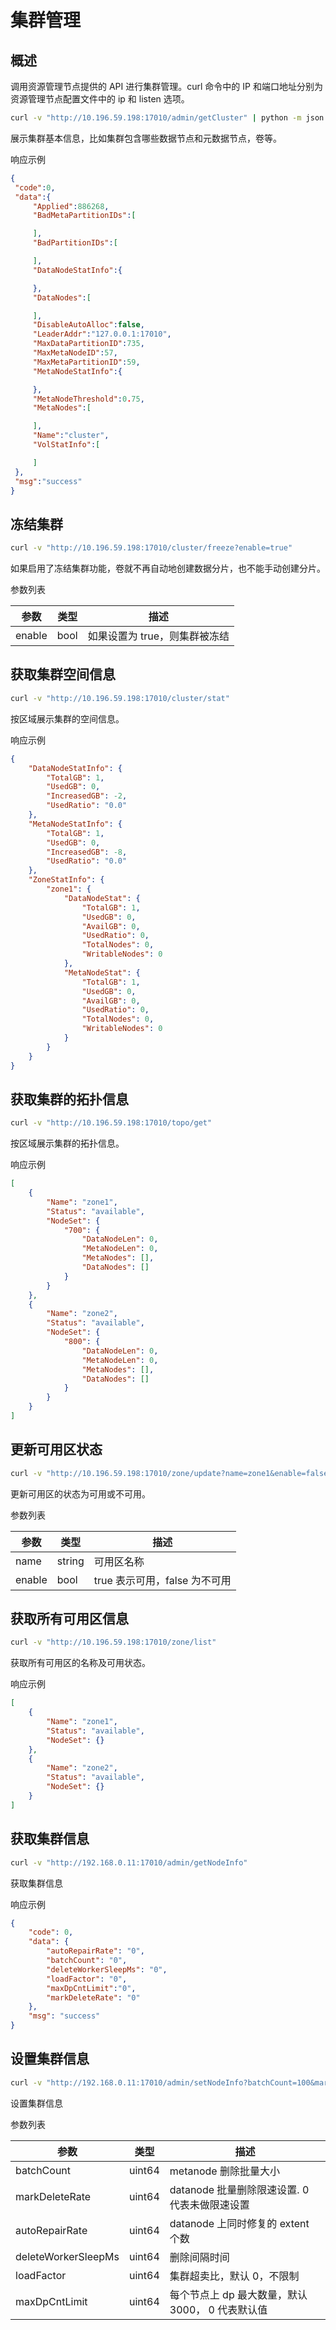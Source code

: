 # 集群管理

## 概述

调用资源管理节点提供的 API 进行集群管理。curl 命令中的 IP 和端口地址分别为资源管理节点配置文件中的 ip 和 listen 选项。

``` bash
curl -v "http://10.196.59.198:17010/admin/getCluster" | python -m json.tool
```

展示集群基本信息，比如集群包含哪些数据节点和元数据节点，卷等。

响应示例

``` json
{
 "code":0,
 "data":{
     "Applied":886268,
     "BadMetaPartitionIDs":[

     ],
     "BadPartitionIDs":[

     ],
     "DataNodeStatInfo":{

     },
     "DataNodes":[

     ],
     "DisableAutoAlloc":false,
     "LeaderAddr":"127.0.0.1:17010",
     "MaxDataPartitionID":735,
     "MaxMetaNodeID":57,
     "MaxMetaPartitionID":59,
     "MetaNodeStatInfo":{

     },
     "MetaNodeThreshold":0.75,
     "MetaNodes":[

     ],
     "Name":"cluster",
     "VolStatInfo":[

     ]
 },
 "msg":"success"
}
```

## 冻结集群

``` bash
curl -v "http://10.196.59.198:17010/cluster/freeze?enable=true"
```

如果启用了冻结集群功能，卷就不再自动地创建数据分片，也不能手动创建分片。

参数列表

| 参数     | 类型   | 描述               |
|--------|------|------------------|
| enable | bool | 如果设置为 true，则集群被冻结 |

## 获取集群空间信息

``` bash
curl -v "http://10.196.59.198:17010/cluster/stat"
```

按区域展示集群的空间信息。

响应示例

``` json
{
    "DataNodeStatInfo": {
        "TotalGB": 1,
        "UsedGB": 0,
        "IncreasedGB": -2,
        "UsedRatio": "0.0"
    },
    "MetaNodeStatInfo": {
        "TotalGB": 1,
        "UsedGB": 0,
        "IncreasedGB": -8,
        "UsedRatio": "0.0"
    },
    "ZoneStatInfo": {
        "zone1": {
            "DataNodeStat": {
                "TotalGB": 1,
                "UsedGB": 0,
                "AvailGB": 0,
                "UsedRatio": 0,
                "TotalNodes": 0,
                "WritableNodes": 0
            },
            "MetaNodeStat": {
                "TotalGB": 1,
                "UsedGB": 0,
                "AvailGB": 0,
                "UsedRatio": 0,
                "TotalNodes": 0,
                "WritableNodes": 0
            }
        }
    }
}
```

## 获取集群的拓扑信息

``` bash
curl -v "http://10.196.59.198:17010/topo/get"
```

按区域展示集群的拓扑信息。

响应示例

``` json
[
    {
        "Name": "zone1",
        "Status": "available",
        "NodeSet": {
            "700": {
                "DataNodeLen": 0,
                "MetaNodeLen": 0,
                "MetaNodes": [],
                "DataNodes": []
            }
        }
    },
    {
        "Name": "zone2",
        "Status": "available",
        "NodeSet": {
            "800": {
                "DataNodeLen": 0,
                "MetaNodeLen": 0,
                "MetaNodes": [],
                "DataNodes": []
            }
        }
    }
]
```

## 更新可用区状态

``` bash
curl -v "http://10.196.59.198:17010/zone/update?name=zone1&enable=false"
```

更新可用区的状态为可用或不可用。

参数列表

| 参数     | 类型     | 描述                 |
|--------|--------|--------------------|
| name   | string | 可用区名称              |
| enable | bool   | true 表示可用，false 为不可用 |

## 获取所有可用区信息

``` bash
curl -v "http://10.196.59.198:17010/zone/list"
```

获取所有可用区的名称及可用状态。

响应示例

``` json
[
    {
        "Name": "zone1",
        "Status": "available",
        "NodeSet": {}
    },
    {
        "Name": "zone2",
        "Status": "available",
        "NodeSet": {}
    }
]
```

## 获取集群信息

``` bash
curl -v "http://192.168.0.11:17010/admin/getNodeInfo"
```

获取集群信息

响应示例

``` json
{
    "code": 0,
    "data": {
        "autoRepairRate": "0",
        "batchCount": "0",
        "deleteWorkerSleepMs": "0",
        "loadFactor": "0",
        "maxDpCntLimit":"0",
        "markDeleteRate": "0"
    },
    "msg": "success"
}
```

## 设置集群信息

``` bash
curl -v "http://192.168.0.11:17010/admin/setNodeInfo?batchCount=100&markDeleteRate=100"
```

设置集群信息

参数列表

| 参数                  | 类型     | 描述                          |
|---------------------|--------|-----------------------------|
| batchCount          | uint64 | metanode 删除批量大小             |
| markDeleteRate      | uint64 | datanode 批量删除限速设置. 0 代表未做限速设置 |
| autoRepairRate      | uint64 | datanode 上同时修复的 extent 个数      |
| deleteWorkerSleepMs | uint64 | 删除间隔时间                      |
| loadFactor          | uint64 | 集群超卖比，默认 0，不限制               |
| maxDpCntLimit       | uint64 | 每个节点上 dp 最大数量，默认 3000， 0 代表默认值 |
